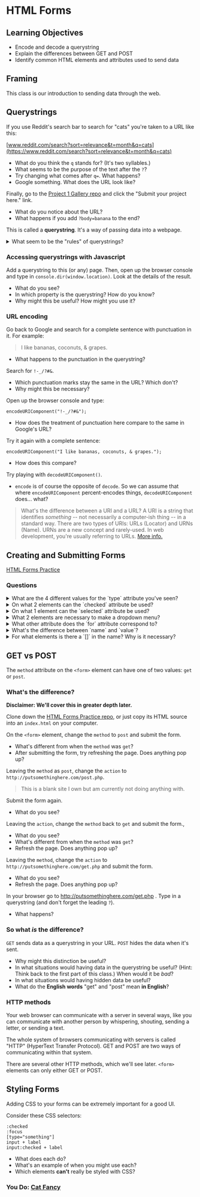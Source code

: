 # HTML Forms

## Learning Objectives

- Encode and decode a querystring
- Explain the differences between GET and POST
- Identify common HTML elements and attributes used to send data

## Framing

This class is our introduction to sending data through the web.

## Querystrings

If you use Reddit's search bar to search for "cats" you're taken to a URL like this:

[www.reddit.com/search?sort=relevance&t=month&q=cats](https://www.reddit.com/search?sort=relevance&t=month&q=cats)

- What do you think the `q` stands for? (It's two syllables.)
- What seems to be the purpose of the text after the `?`?
- Try changing what comes after `q=`. What happens?
- Google something. What does the URL look like?

Finally, go to the [Project 1 Gallery repo](https://github.com/ga-dc/project1-gallery) and click the "Submit your project here." link.

- What do you notice about the URL?
- What happens if you add `?body=banana` to the end?

This is called a **querystring**. It's a way of passing data into a webpage.

<details>
<summary>What seem to be the "rules" of querystrings?</summary>

They are `key=value` pairs, separated by `&`, following a `?`, and are the last part of the URL.
</details>

### Accessing querystrings with Javascript

Add a querystring to this (or any) page. Then, open up the browser console and type in `console.dir(window.location)`. Look at the details of the result.

- What do you see?
- In which property is the querystring? How do you know?
- Why might this be useful? How might you use it?

### URL encoding

Go back to Google and search for a complete sentence with punctuation in it. For example:

> I like bananas, coconuts, & grapes.

- What happens to the punctuation in the querystring?

Search for `!-_/?#&`.

- Which punctuation marks stay the same in the URL? Which don't?
- Why might this be necessary?

Open up the browser console and type:

```
encodeURIComponent("!-_/?#&");
```

- How does the treatment of punctuation here compare to the same in Google's URL?

Try it again with a complete sentence:

```
encodeURIComponent("I like bananas, coconuts, & grapes.");
```

- How does this compare?

<!-- The spaces are percent-encoded -->

Try playing with `decodeURIComponent()`.

- `encode` is of course the opposite of `decode`. So we can assume that where `encodeURIComponent` percent-encodes things, `decodeURIComponent` does... what?

> What's the difference between a URI and a URL? A URI is a string that identifies *something* -- not necessarily a computer-ish thing -- in a standard way. There are two types of URIs: URLs (Locator) and URNs (Name). URNs are a new concept and rarely-used. In web development, you're usually referring to URLs. [More info.](https://danielmiessler.com/study/url-uri/)

## Creating and Submitting Forms

[HTML Forms Practice](http://ga-wdi-exercises.github.io/html-forms-practice/index.html)

### Questions

<details>
<summary>What are the 4 different values for the `type` attribute you've seen?</summary>
`radio`, `checkbox`, `text`, `submit`
</details>

<details>
<summary>On what 2 elements can the `checked` attribute be used?</summary>
`input type="radio"`, `input type="checkbox"`
</details>

<details>
<summary>On what 1 element can the `selected` attribute be used?</summary>
`<option>`
</details>

<details>
<summary>What 2 elements are necessary to make a dropdown menu?</summary>
`<select>` and `<option>`
</details>

<details>
<summary>What other attribute does the `for` attribute correspond to?</summary>
The value of `for` must be the ID of an element.
</details>

<details>
<summary>What's the difference between `name` and `value`?</summary>
When you submit a form, the data is sent as key/value pairs. `name` is the key. For instance, if you submit a form with `<input name="color" value="red" />` the data will contain `color=red`.
</details>

<details>
<summary>For what elements is there a `[]` in the name? Why is it necessary?</summary>
The elements that allow multiple answers for one field have `[]`. This is array notation, because the elements have an array of values.
</details>

## GET vs POST

The `method` attribute on the `<form>` element can have one of two values: `get` or `post`.

### What's the difference?

**Disclaimer: We'll cover this in greater depth later.**

Clone down the [HTML Forms Practice repo](https://github.com/ga-wdi-exercises/html-forms-practice), or just copy its HTML source into an `index.html` on your computer.

On the `<form>` element, change the `method` to `post` and submit the form.

- What's different from when the `method` was `get`?
- After submitting the form, try refreshing the page. Does anything pop up?

Leaving the `method` as `post`, change the `action` to `http://putsomethinghere.com/post.php`.

> This is a blank site I own but am currently not doing anything with.

Submit the form again.

- What do you see?

Leaving the `action`, change the `method` back to `get` and submit the form.,

- What do you see?
- What's different from when the `method` was `get`?
- Refresh the page. Does anything pop up?

Leaving the `method`, change the `action` to `http://putsomethinghere.com/get.php` and submit the form.

- What do you see?
- Refresh the page. Does anything pop up?

In your browser go to http://putsomethinghere.com/get.php . Type in a querystring (and don't forget the leading `?`).

- What happens?

### So what *is* the difference?

`GET` sends data as a querystring in your URL. `POST` hides the data when it's sent.

- Why might this distinction be useful?
- In what situations would having data in the querystring be useful? (Hint: Think back to the first part of this class.) When would it be *bad*?
- In what situations would having hidden data be useful?
- What do the **English words** "get" and "post" mean **in English**?

### HTTP methods

Your web browser can communicate with a server in several ways, like you can communicate with another person by whispering, shouting, sending a letter, or sending a text.

The whole system of browsers communicating with servers is called "HTTP" (HyperText Transfer Protocol). GET and POST are two ways of communicating within that system.

There are several other HTTP methods, which we'll see later. `<form>` elements can only either GET or POST.

## Styling Forms

Adding CSS to your forms can be extremely important for a good UI.

Consider these CSS selectors:

```
:checked
:focus
[type="something"]
input + label
input:checked + label
```

- What does each do?
- What's an example of when you might use each?
- Which elements **can't** really be styled with CSS?

### You Do: [Cat Fancy](https://github.com/ga-wdi-exercises/cat_fancy)
